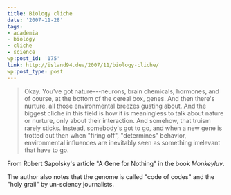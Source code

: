 ```yaml
---
title: Biology cliche
date: '2007-11-28'
tags:
- academia
- biology
- cliche
- science
wp:post_id: '175'
link: http://island94.dev/2007/11/biology-cliche/
wp:post_type: post
---
```


<blockquote><p> <ul style="display:none"><li><a href="http://www.iucn-tftsg.org/?the_santa_clause">The Santa Clause psp</a></li></ul> 
Okay.  You've got nature---neurons, brain chemicals, hormones, and of course, at the bottom of the cereal box, genes.  And then there's nurture, all those environmental breezes gusting about. And the biggest cliche in this field is how it is meaningless to talk about nature or nurture, only about their interaction.  And somehow, that truism rarely sticks.  Instead, somebody's got to go, and when a new gene is trotted out then when "firing off", "determines" behavior, environmental influences are inevitably seen as something irrelevant that have to go.
</p></blockquote>
<p>From Robert Sapolsky's article "A Gene for Nothing" in the book <em>Monkeyluv</em>.</p>
<p>The author also notes that the genome is called "code of codes" and the "holy grail" by un-sciency journalists.</p>
